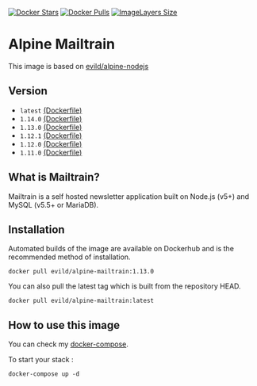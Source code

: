 [![Docker Stars](https://img.shields.io/docker/stars/evild/alpine-mailtrain.svg?style=flat-square)](https://hub.docker.com/r/evild/alpine-mailtrain/)
[![Docker Pulls](https://img.shields.io/docker/pulls/evild/alpine-mailtrain.svg?style=flat-square)](https://hub.docker.com/r/evild/alpine-mailtrain/)
[![ImageLayers Size](https://img.shields.io/imagelayers/image-size/evild/alpine-mailtrain/latest.svg?style=flat-square)](https://hub.docker.com/r/evild/alpine-mailtrain/)

# Alpine Mailtrain

This image is based on [evild/alpine-nodejs](https://hub.docker.com/r/evild/alpine-nodejs/)

## Version

- `latest` [(Dockerfile)](https://github.com/Evild67/docker-alpine-mailtrain/blob/master/Dockerfile)
- `1.14.0` [(Dockerfile)](https://github.com/Evild67/docker-alpine-mailtrain/blob/039b80a81bfe5bad477f371a09175006a57e1386/Dockerfile)
- `1.13.0` [(Dockerfile)](https://github.com/Evild67/docker-alpine-mailtrain/blob/03f3f11899eea4052c269b68924932695b88f539/Dockerfile)
- `1.12.1` [(Dockerfile)](https://github.com/Evild67/docker-alpine-mailtrain/blob/f6c71bce68e0aaf6f343cec8779b07e32a41d4fa/Dockerfile)
- `1.12.0` [(Dockerfile)](https://github.com/Evild67/docker-alpine-mailtrain/blob/a2f47d49327d1cf4db6ae7cb950aec93eaf56963/Dockerfile)
- `1.11.0` [(Dockerfile)](https://github.com/Evild67/docker-alpine-mailtrain/blob/aff86ff3817eb139e9e043bb8a9c60a50238f32f/Dockerfile)

## What is Mailtrain?

Mailtrain is a self hosted newsletter application built on Node.js (v5+) and MySQL (v5.5+ or MariaDB).

## Installation
Automated builds of the image are available on Dockerhub and is the recommended method of installation.
```
docker pull evild/alpine-mailtrain:1.13.0
```
You can also pull the latest tag which is built from the repository HEAD.
```
docker pull evild/alpine-mailtrain:latest
```

## How to use this image
You can check my [docker-compose](https://github.com/Evild67/docker-alpine-mailtrain/blob/master/docker-compose.yml).

To start your stack :
```
docker-compose up -d
```
